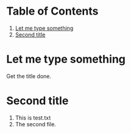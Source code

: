 
# Table of Contents

1.  [Let me type something](#orgfa37166)
2.  [Second title](#org0904e63)



<a id="orgfa37166"></a>

# Let me type something

Get the title done.


<a id="org0904e63"></a>

# Second title

1.  This is test.txt
2.  The second file.

